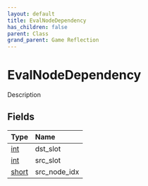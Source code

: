 ```yaml
---
layout: default
title: EvalNodeDependency
has_children: false
parent: Class
grand_parent: Game Reflection
---
```

# EvalNodeDependency
Description 

## Fields
| Type | Name |
|:-------------|:--------------|
| [int](/game-reflection/enums/int.md) | dst_slot |
| [int](/game-reflection/enums/int.md) | src_slot |
| [short](/game-reflection/components/short.md) | src_node_idx |
